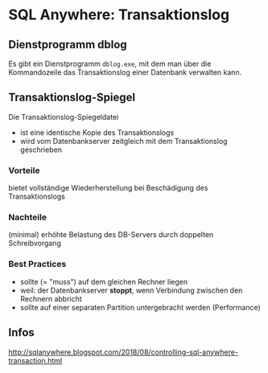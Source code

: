 # SQL Anywhere: Transaktionslog


## Dienstprogramm dblog

Es gibt ein Dienstprogramm `dblog.exe`, mit dem man über die Kommandozeile das Transaktionslog einer Datenbank verwalten kann.


## Transaktionslog-Spiegel

Die Transaktionslog-Spiegeldatei

- ist eine identische Kopie des Transaktionslogs
- wird vom Datenbankserver zeitgleich mit dem Transaktionslog geschrieben

### Vorteile

bietet vollständige Wiederherstellung bei Beschädigung des Transaktionslogs

### Nachteile

(minimal) erhöhte Belastung des DB-Servers durch doppelten Schreibvorgang

### Best Practices

- sollte (= "muss") auf dem gleichen Rechner liegen
- weil: der Datenbankserver **stoppt**, wenn Verbindung zwischen den Rechnern abbricht
- sollte auf einer separaten Partition untergebracht werden (Performance)

## Infos

http://sqlanywhere.blogspot.com/2018/08/controlling-sql-anywhere-transaction.html


